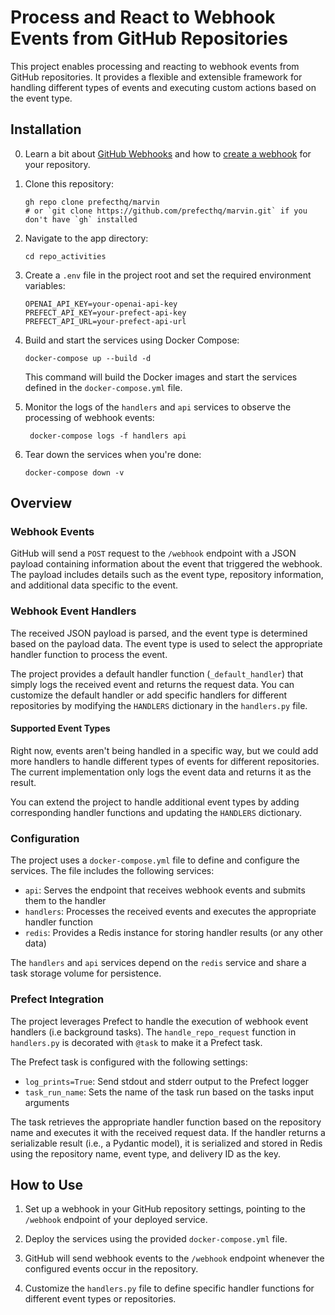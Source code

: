 # Process and React to Webhook Events from GitHub Repositories

This project enables processing and reacting to webhook events from GitHub repositories. It provides a flexible and extensible framework for handling different types of events and executing custom actions based on the event type.

## Installation

0. Learn a bit about [GitHub Webhooks](https://docs.github.com/en/developers/webhooks-and-events/webhooks) and how to [create a webhook](https://docs.github.com/en/developers/webhooks-and-events/webhooks/creating-webhooks) for your repository.

1. Clone this repository:
   ```
   gh repo clone prefecthq/marvin
   # or `git clone https://github.com/prefecthq/marvin.git` if you don't have `gh` installed
   ```

2. Navigate to the app directory:
   ```
   cd repo_activities
   ```

3. Create a `.env` file in the project root and set the required environment variables:
   ```
   OPENAI_API_KEY=your-openai-api-key
   PREFECT_API_KEY=your-prefect-api-key
   PREFECT_API_URL=your-prefect-api-url
   ```

4. Build and start the services using Docker Compose:
   ```
   docker-compose up --build -d
   ```

   This command will build the Docker images and start the services defined in the `docker-compose.yml` file.

5. Monitor the logs of the `handlers` and `api` services to observe the processing of webhook events:
   ```
    docker-compose logs -f handlers api
   ```

6. Tear down the services when you're done:
   ```
   docker-compose down -v
   ```

## Overview

### Webhook Events

GitHub will send a `POST` request to the `/webhook` endpoint with a JSON payload containing information about the event that triggered the webhook. The payload includes details such as the event type, repository information, and additional data specific to the event.

### Webhook Event Handlers

The received JSON payload is parsed, and the event type is determined based on the payload data. The event type is used to select the appropriate handler function to process the event.

The project provides a default handler function (`_default_handler`) that simply logs the received event and returns the request data. You can customize the default handler or add specific handlers for different repositories by modifying the `HANDLERS` dictionary in the `handlers.py` file.

#### Supported Event Types

Right now, events aren't being handled in a specific way, but we could add more handlers to handle different types of events for different repositories. The current implementation only logs the event data and returns it as the result.

You can extend the project to handle additional event types by adding corresponding handler functions and updating the `HANDLERS` dictionary.

### Configuration

The project uses a `docker-compose.yml` file to define and configure the services. The file includes the following services:

- `api`: Serves the endpoint that receives webhook events and submits them to the handler
- `handlers`: Processes the received events and executes the appropriate handler function
- `redis`: Provides a Redis instance for storing handler results (or any other data)

The `handlers` and `api` services depend on the `redis` service and share a task storage volume for persistence.

### Prefect Integration

The project leverages Prefect to handle the execution of webhook event handlers (i.e background tasks). The `handle_repo_request` function in `handlers.py` is decorated with `@task` to make it a Prefect task.

The Prefect task is configured with the following settings:
- `log_prints=True`: Send stdout and stderr output to the Prefect logger
- `task_run_name`: Sets the name of the task run based on the tasks input arguments

The task retrieves the appropriate handler function based on the repository name and executes it with the received request data. If the handler returns a serializable result (i.e., a Pydantic model), it is serialized and stored in Redis using the repository name, event type, and delivery ID as the key.

## How to Use

1. Set up a webhook in your GitHub repository settings, pointing to the `/webhook` endpoint of your deployed service.

2. Deploy the services using the provided `docker-compose.yml` file.

3. GitHub will send webhook events to the `/webhook` endpoint whenever the configured events occur in the repository.

4. Customize the `handlers.py` file to define specific handler functions for different event types or repositories.